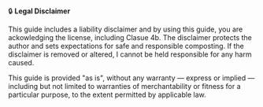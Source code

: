 🔒 **Legal Disclaimer**

This guide includes a liability disclaimer and by using this guide, you are ackowledging the license, including Clasue 4b. The disclaimer protects the author and sets expectations for safe and responsible composting.
If the disclaimer is removed or altered, I cannot be held responsible for any harm caused.

This guide is provided "as is", without any warranty — express or implied — including but not limited to warranties of merchantability or fitness for a particular purpose, to the extent permitted by applicable law.
